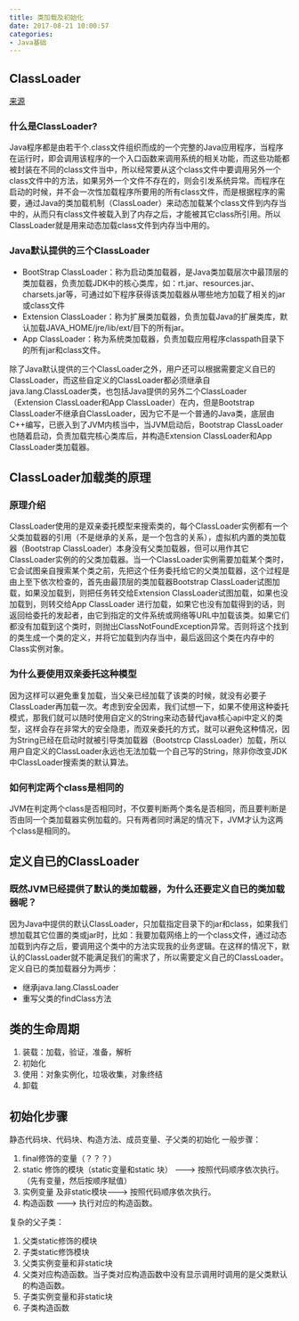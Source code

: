 ```yaml
---
title: 类加载及初始化
date: 2017-08-21 10:00:57
categories: 
- Java基础
---
```



## ClassLoader
<!--more-->
[来源](http://blog.csdn.net/xyang81/article/details/7292380)

### 什么是ClassLoader?
Java程序都是由若干个.class文件组织而成的一个完整的Java应用程序，当程序在运行时，即会调用该程序的一个入口函数来调用系统的相关功能，而这些功能都被封装在不同的class文件当中，所以经常要从这个class文件中要调用另外一个class文件中的方法，如果另外一个文件不存在的，则会引发系统异常。而程序在启动的时候，并不会一次性加载程序所要用的所有class文件，而是根据程序的需要，通过Java的类加载机制（ClassLoader）来动态加载某个class文件到内存当中的，从而只有class文件被载入到了内存之后，才能被其它class所引用。所以ClassLoader就是用来动态加载class文件到内存当中用的。

### Java默认提供的三个ClassLoader
* BootStrap ClassLoader：称为启动类加载器，是Java类加载层次中最顶层的类加载器，负责加载JDK中的核心类库，如：rt.jar、resources.jar、charsets.jar等，可通过如下程序获得该类加载器从哪些地方加载了相关的jar或class文件
* Extension ClassLoader：称为扩展类加载器，负责加载Java的扩展类库，默认加载JAVA_HOME/jre/lib/ext/目下的所有jar。
* App ClassLoader：称为系统类加载器，负责加载应用程序classpath目录下的所有jar和class文件。

除了Java默认提供的三个ClassLoader之外，用户还可以根据需要定义自已的ClassLoader，而这些自定义的ClassLoader都必须继承自java.lang.ClassLoader类，也包括Java提供的另外二个ClassLoader（Extension ClassLoader和App ClassLoader）在内，但是Bootstrap ClassLoader不继承自ClassLoader，因为它不是一个普通的Java类，底层由C++编写，已嵌入到了JVM内核当中，当JVM启动后，Bootstrap ClassLoader也随着启动，负责加载完核心类库后，并构造Extension ClassLoader和App ClassLoader类加载器。

## ClassLoader加载类的原理
### 原理介绍
 ClassLoader使用的是双亲委托模型来搜索类的，每个ClassLoader实例都有一个父类加载器的引用（不是继承的关系，是一个包含的关系），虚拟机内置的类加载器（Bootstrap ClassLoader）本身没有父类加载器，但可以用作其它ClassLoader实例的的父类加载器。当一个ClassLoader实例需要加载某个类时，它会试图亲自搜索某个类之前，先把这个任务委托给它的父类加载器，这个过程是由上至下依次检查的，首先由最顶层的类加载器Bootstrap ClassLoader试图加载，如果没加载到，则把任务转交给Extension ClassLoader试图加载，如果也没加载到，则转交给App ClassLoader 进行加载，如果它也没有加载得到的话，则返回给委托的发起者，由它到指定的文件系统或网络等URL中加载该类。如果它们都没有加载到这个类时，则抛出ClassNotFoundException异常。否则将这个找到的类生成一个类的定义，并将它加载到内存当中，最后返回这个类在内存中的Class实例对象。

### 为什么要使用双亲委托这种模型
因为这样可以避免重复加载，当父亲已经加载了该类的时候，就没有必要子ClassLoader再加载一次。考虑到安全因素，我们试想一下，如果不使用这种委托模式，那我们就可以随时使用自定义的String来动态替代java核心api中定义的类型，这样会存在非常大的安全隐患，而双亲委托的方式，就可以避免这种情况，因为String已经在启动时就被引导类加载器（Bootstrcp ClassLoader）加载，所以用户自定义的ClassLoader永远也无法加载一个自己写的String，除非你改变JDK中ClassLoader搜索类的默认算法。

### 如何判定两个class是相同的
 JVM在判定两个class是否相同时，不仅要判断两个类名是否相同，而且要判断是否由同一个类加载器实例加载的。只有两者同时满足的情况下，JVM才认为这两个class是相同的。

## 定义自已的ClassLoader
### 既然JVM已经提供了默认的类加载器，为什么还要定义自已的类加载器呢？
因为Java中提供的默认ClassLoader，只加载指定目录下的jar和class，如果我们想加载其它位置的类或jar时，比如：我要加载网络上的一个class文件，通过动态加载到内存之后，要调用这个类中的方法实现我的业务逻辑。在这样的情况下，默认的ClassLoader就不能满足我们的需求了，所以需要定义自己的ClassLoader。
定义自已的类加载器分为两步：
* 继承java.lang.ClassLoader
* 重写父类的findClass方法

## 类的生命周期
1. 装载：加载，验证，准备，解析
2. 初始化
3. 使用：对象实例化，垃圾收集，对象终结
4. 卸载

## 初始化步骤
静态代码块、代码块、构造方法、成员变量、子父类的初始化
一般步骤：
1. final修饰的变量（？？？）
2. static 修饰的模块（static变量和static 块）  ---> 按照代码顺序依次执行。（先有变量，然后按顺序赋值）
3. 实例变量  及非static模块---> 按照代码顺序依次执行。
4. 构造函数 ---> 执行对应的构造函数。

复杂的父子类：

1. 父类static修饰的模块
2. 子类static修饰模块
3. 父类实例变量和非static块
4. 父类对应构造函数。当子类对应构造函数中没有显示调用时调用的是父类默认的构造函数。
5. 子类实例变量和非static块
6. 子类构造函数
